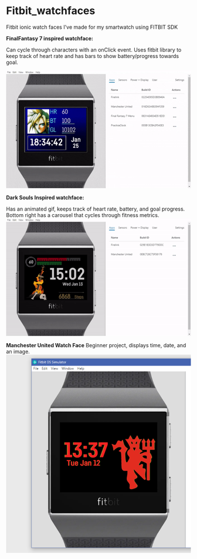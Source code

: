 # Fitbit_watchfaces


Fitbit ionic watch faces I've made for my smartwatch using FITBIT SDK

**FinalFantasy 7 inspired watchface:**

<p>Can cycle through characters with an onClick event.
Uses fitbit library to keep track of heart rate and has bars to show battery/progress towards goal. <br/>
  
![FinalFantasy](FF7_watch/ff7gif.gif)


**Dark Souls Inspired watchface:**

Has an animated gif, keeps track of heart rate, battery, and goal progress.
Bottom right has a carousel that cycles through fitness metrics. <br/>
![FireLink](Firelink/firelink.gif)

**Manchester United Watch Face**
Beginner project, displays time, date, and an image. <br/>
![MUFC Watch](MUFC_Watch/MUFC_Preview.png)
